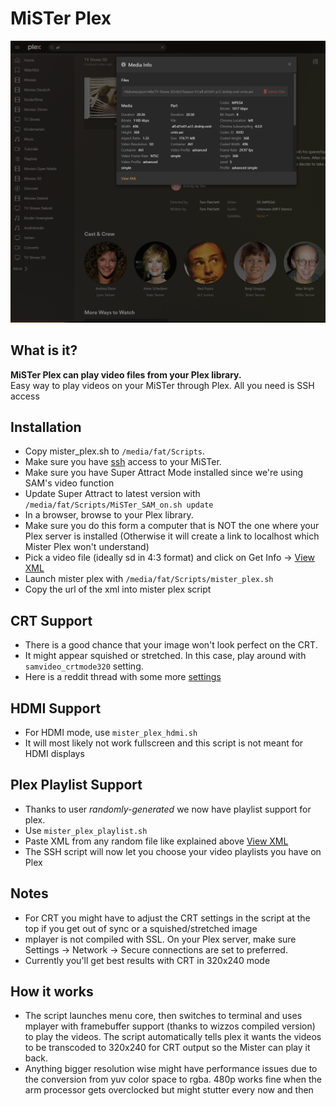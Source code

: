 # MiSTer Plex
![Get Info](https://github.com/mrchrisster/mister_plex/blob/main/media/view%20xml.png)


## What is it?
**MiSTer Plex can play video files from your Plex library.**  
Easy way to play videos on your MiSTer through Plex. All you need is SSH access

## Installation
  
- Copy mister_plex.sh to `/media/fat/Scripts`.
- Make sure you have [ssh](https://boogermann.github.io/Bible_MiSTer/getting-started/network/network-access/) access to your MiSTer.
- Make sure you have Super Attract Mode installed since we're using SAM's video function
- Update Super Attract to latest version with `/media/fat/Scripts/MiSTer_SAM_on.sh update`
- In a browser, browse to your Plex library.
- Make sure you do this form a computer that is NOT the one where your Plex server is installed (Otherwise it will create a link to localhost which Mister Plex won't understand) 
- Pick a video file (ideally sd in 4:3 format) and click on Get Info -> [View XML](https://support.plex.tv/articles/201998867-investigate-media-information-and-formats/)
- Launch mister plex with `/media/fat/Scripts/mister_plex.sh`
- Copy the url of the xml into mister plex script

## CRT Support
- There is a good chance that your image won't look perfect on the CRT.
- It might appear squished or stretched. In this case, play around with `samvideo_crtmode320` setting.
- Here is a reddit thread with some more [settings](https://www.reddit.com/r/MiSTerFPGA/comments/1h17otk/comment/mkyzn19/?utm_source=share&utm_medium=web3x&utm_name=web3xcss&utm_term=1&utm_content=share_button)

## HDMI Support
- For HDMI mode, use `mister_plex_hdmi.sh`
- It will most likely not work fullscreen and this script is not meant for HDMI displays

## Plex Playlist Support
- Thanks to user *randomly-generated* we now have playlist support for plex.
- Use `mister_plex_playlist.sh`
- Paste XML from any random file like explained above [View XML](https://support.plex.tv/articles/201998867-investigate-media-information-and-formats/)
- The SSH script will now let you choose your video playlists you have on Plex

## Notes
- For CRT you might have to adjust the CRT settings in the script at the top if you get out of sync or a squished/stretched image
- mplayer is not compiled with SSL. On your Plex server, make sure Settings -> Network -> Secure connections are set to preferred.
- Currently you'll get best results with CRT in 320x240 mode

  
## How it works
- The script launches menu core, then switches to terminal and uses mplayer with framebuffer support (thanks to wizzos compiled version) to play the videos. The script automatically tells plex it wants the videos to be transcoded to 320x240 for CRT output so the Mister can play it back.
- Anything bigger resolution wise might have performance issues due to the conversion from yuv color space to rgba. 480p works fine when the arm processor gets overclocked but might stutter every now and then 
